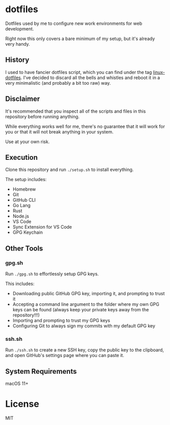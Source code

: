 # dotfiles

Dotfiles used by me to configure new work environments for web development.

Right now this only covers a bare minimum of my setup, but it's already very handy.

## History

I used to have fancier dotfiles script, which you can find under the tag [linux-dotfiles](https://github.com/fmoliveira/dotfiles/tree/linux-dotfiles). I've decided to discard all the bells and whistles and reboot it in a very minimalistic (and probably a bit too raw) way.

## Disclaimer

It's recommended that you inspect all of the scripts and files in this repository before running anything.

While everything works well for me, there's no guarantee that it will work for you or that it will not break anything in your system.

Use at your own risk.

## Execution

Clone this repository and run `./setup.sh` to install everything.

The setup includes:

- Homebrew
- Git
- GitHub CLI
- Go Lang
- Rust
- Node.js
- VS Code
- Sync Extension for VS Code
- GPG Keychain

## Other Tools

### gpg.sh

Run `./gpg.sh` to effortlessly setup GPG keys.

This includes:

- Downloading public GitHub GPG key, importing it, and prompting to trust it
- Accepting a command line argument to the folder where my own GPG keys can be found (always keep your private keys away from the repository!!!)
- Importing and prompting to trust my GPG keys
- Configuring Git to always sign my commits with my default GPG key

### ssh.sh

Run `./ssh.sh` to create a new SSH key, copy the public key to the clipboard, and open GitHub's settings page where you can paste it.

## System Requirements

macOS 11+

# License

MIT
